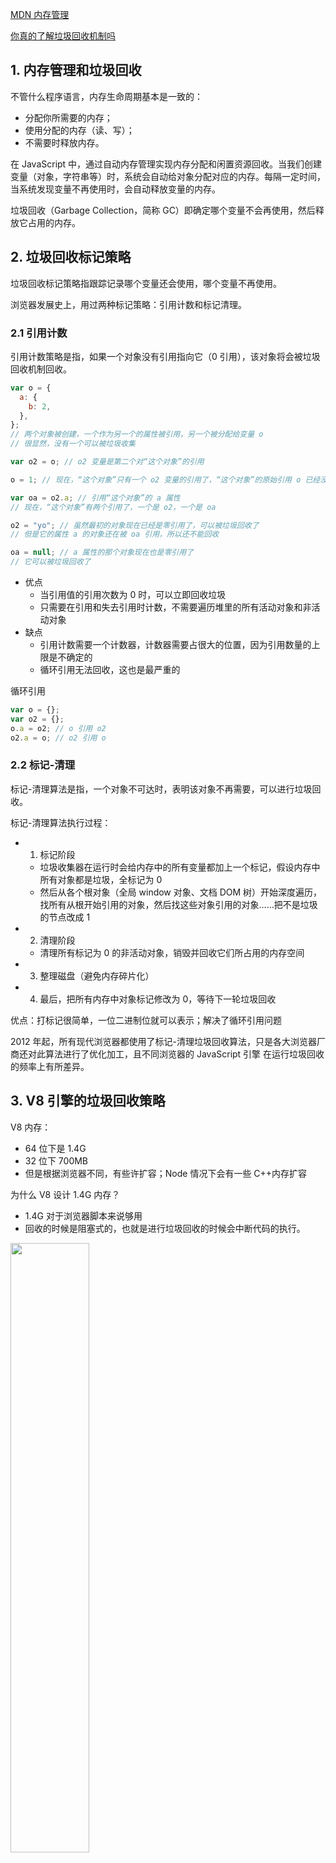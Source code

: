 [MDN 内存管理](https://developer.mozilla.org/zh-CN/docs/Web/JavaScript/Memory_management)

[你真的了解垃圾回收机制吗](https://juejin.cn/post/6981588276356317214)

## 1. 内存管理和垃圾回收

不管什么程序语言，内存生命周期基本是一致的：

- 分配你所需要的内存；
- 使用分配的内存（读、写）；
- 不需要时释放内存。

在 JavaScript 中，通过自动内存管理实现内存分配和闲置资源回收。当我们创建变量（对象，字符串等）时，系统会自动给对象分配对应的内存。每隔一定时间，当系统发现变量不再使用时，会自动释放变量的内存。

垃圾回收（Garbage Collection，简称 GC）即确定哪个变量不会再使用，然后释放它占用的内存。

## 2. 垃圾回收标记策略

垃圾回收标记策略指跟踪记录哪个变量还会使用，哪个变量不再使用。

浏览器发展史上，用过两种标记策略：引用计数和标记清理。

### 2.1 引用计数

引用计数策略是指，如果一个对象没有引用指向它（0 引用），该对象将会被垃圾回收机制回收。

```javascript
var o = {
  a: {
    b: 2,
  },
};
// 两个对象被创建，一个作为另一个的属性被引用，另一个被分配给变量 o
// 很显然，没有一个可以被垃圾收集

var o2 = o; // o2 变量是第二个对“这个对象”的引用

o = 1; // 现在，“这个对象”只有一个 o2 变量的引用了，“这个对象”的原始引用 o 已经没有

var oa = o2.a; // 引用“这个对象”的 a 属性
// 现在，“这个对象”有两个引用了，一个是 o2，一个是 oa

o2 = "yo"; // 虽然最初的对象现在已经是零引用了，可以被垃圾回收了
// 但是它的属性 a 的对象还在被 oa 引用，所以还不能回收

oa = null; // a 属性的那个对象现在也是零引用了
// 它可以被垃圾回收了
```

- 优点
  - 当引用值的引用次数为 0 时，可以立即回收垃圾
  - 只需要在引用和失去引用时计数，不需要遍历堆里的所有活动对象和非活动对象
- 缺点
  - 引用计数需要一个计数器，计数器需要占很大的位置，因为引用数量的上限是不确定的
  - 循环引用无法回收，这也是最严重的

循环引用

```javascript
var o = {};
var o2 = {};
o.a = o2; // o 引用 o2
o2.a = o; // o2 引用 o
```

### 2.2 标记-清理

标记-清理算法是指，一个对象不可达时，表明该对象不再需要，可以进行垃圾回收。

标记-清理算法执行过程：

- 1. 标记阶段

  - 垃圾收集器在运行时会给内存中的所有变量都加上一个标记，假设内存中所有对象都是垃圾，全标记为 0
  - 然后从各个根对象（全局 window 对象、文档 DOM 树）开始深度遍历，找所有从根开始引用的对象，然后找这些对象引用的对象……把不是垃圾的节点改成 1

- 2. 清理阶段
  - 清理所有标记为 0 的非活动对象，销毁并回收它们所占用的内存空间
- 3. 整理磁盘（避免内存碎片化）
- 4. 最后，把所有内存中对象标记修改为 0，等待下一轮垃圾回收

优点：打标记很简单，一位二进制位就可以表示；解决了循环引用问题

2012 年起，所有现代浏览器都使用了标记-清理垃圾回收算法，只是各大浏览器厂商还对此算法进行了优化加工，且不同浏览器的 JavaScript 引擎 在运行垃圾回收的频率上有所差异。

## 3. V8 引擎的垃圾回收策略

V8 内存：

- 64 位下是 1.4G
- 32 位下 700MB
- 但是根据浏览器不同，有些许扩容；Node 情况下会有一些 C++内存扩容

为什么 V8 设计 1.4G 内存？

- 1.4G 对于浏览器脚本来说够用
- 回收的时候是阻塞式的，也就是进行垃圾回收的时候会中断代码的执行。

<img src="./images/gc-v8.png" width="50%" ></img>

V8 将堆内存分为新生代和老生代两区域，采用不同的策略进行垃圾回收。

- 新生代的对象为存活时间较短的对象，即新产生的对象，通常只支持 1 ～ 8M 的容量；
- 老生代的对象为存活事件较长的对象，经历过一次垃圾回收还存活下来的对象，老生代占据了几乎所有内存，64 位下大概是 1.4G。

### 3.1 新生代垃圾回收

新生代的回收算法，可以简述为`复制-清空`。新生代将一个内存空间分为 from 空间和 to 空间两部分。

- 将 from 空间里的活动对象复制到 to 空间
- 然后释放掉整个 from 空间
- 然后对调 from 和 to。

这样可以提升回收速度，牺牲空间换时间。

### 3.2 老生代垃圾回收

新生代会转为老生代对象：

- 当一个对象经过多次复制后依然存活，它将会被认为是生命周期较长的对象，会被移动到老生代中;
- 如果复制一个对象到空闲区时，空闲区空间占用超过了 25%，那么这个对象会被直接晋升到老生代空间中。因为如果某个对象内存占比过大，将会影响后续内存分配。

因为老生代中的对象通常比较大，复制会非常耗时，从而导致回收执行效率不高，所以老生代垃圾回收老生代采用`标记清除整理`算法。

### 3.3 全停顿

全停顿（Stop-The-World）：JavaScript 是一门单线程语言，运行在主线程上，在进行垃圾回收时会阻塞 JavaScript 脚本的执行，需等待垃圾回收完毕后再恢复脚本执行，我们把这种行为叫做全停顿。

### 3.4 并行回收

V8 在新生代垃圾回收中，使用`并行（parallel）`机制。在整理排序阶段，也就是将活动对象从 from 复制到 to 时，启用多个辅助线程，并行的进行整理。

<img src="./images/gc-parallel.jpg" width="80%" ></img>

为了解决多个线程可能会复制同一个活动对象的问题，V8 会保存活动对象复制后的地址，便于其它协助线程找到该活动对象后可以判断该活动对象是否已被复制。

### 3.5 并发标记/清理/整理

主线程在开始执行 JavaScript 代码时，辅助线程可以同时执行标记/清理/整理操作。

V8 在老生代垃圾回收中，如果堆中的内存大小超过某个阈值之后，会启用`并发（Concurrent）标记`任务。

当堆中的某个对象指针指向了新对象，`写入屏障（write barriers）`技术会在辅助线程在进行并发标记的时候进行追踪。

当并发标记完成或者动态分配的内存到达极限的时候，主线程会执行最终的快速标记步骤，此时主线程会挂起，会再一次的扫描根集以确保所有的对象都完成了标记，由于辅助线程已经标记过活动对象，主线程的本次扫描只是进行 check 操作。

确认完成之后，辅助线程分别进行`清理内存`操作和`整理内存`操作。

<img src="./images/gc-concurrent.jpg" width="80%" ></img>

## 4. 内存泄漏

内存泄漏（Memory Leak）是指程序中已动态分配的堆内存由于某种原因程序未释放或无法释放，造成系统内存的浪费，导致程序运行速度减慢甚至系统崩溃等严重后果。

### 4.1 检测内存

浏览器端：window.performance.memory

- 单位是 bit，/1024/1024 转化为 mb

```typescript
window.performance.memory: MemoryInfo={
  jsHeapSizeLimit: 4294705152,
  totalJSHeapSize: 10025814,
  usedJSHeapSize: 8397106
}
```

Node.js：process.memoryUsage()

- rss：C++内存加 V8 内存
- heapTotal：V8 引擎总内存
- heapUsed：V8 引擎使用内存
- external：C++分配给 V8 引擎的额外内存

```javascript
function testMemory() {
  var memory = process.memoryUsage().heapUsed;
  console.log(memory / 1024 / 1024 + "mb");
}
```

Node.js 可以手动触发垃圾回收 `global.gc`

Node.js 可以设置内存大小

```shell
node --max-old-space-size=1700 test.js
node --max-new-space-size=1024 test.js
```

- max-old-space-size 表示设置老生代内存空间的最大容量，老生代可设置的最大内存空间约为 1.7G
- max-new-space-size 表示设置新生代内存空间的最大容量。新生代可设置的最大内存空间约为 1.0G。

### 4.2 内存泄漏的场景

[一文带你了解如何排查内存泄漏导致的页面卡顿现象](https://juejin.cn/post/6947841638118998029)

#### 1) 全局变量使用不当

全局变量没有及时回收（手动赋值 null），或者未声明变量变为全局变量等

```javascript
function fn() {
  // 'use strict'; 加严格模式可以避免这种情况
  name = new Array(100000);
}
fn();
```

#### 2) 定时器未清除

```javascript
export default {
  mounted() {
    this.timer = setInterval(() => { ... }, 2000);
  },
  beforeDestroy() {
    clearInterval(this.timer);
  }
}
```
